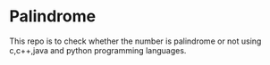 # Palindrome 
This repo is to check whether the number is palindrome or not using c,c++,java and python programming languages.
